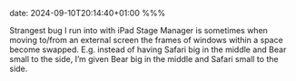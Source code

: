 date: 2024-09-10T20:14:40+01:00
%%%

Strangest bug I run into with iPad Stage Manager is sometimes when moving to/from an external screen the frames of windows within a space become swapped. E.g. instead of having Safari big in the middle and Bear small to the side, I’m given Bear big in the middle and Safari small to the side.
